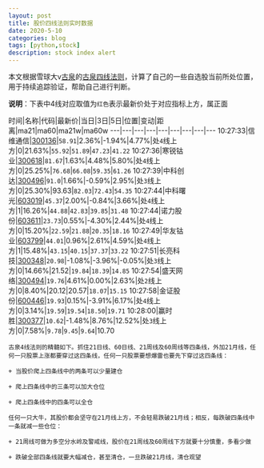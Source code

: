 ```yaml
---
layout: post
title: 股价四线法则实时数据
date: 2020-5-10
categories: blog
tags: [python,stock]
description: stock index alert
---
```



本文根据雪球大v[古泉](https://xueqiu.com/u/7148646888)的[古泉四线法则](https://xueqiu.com/7148646888/130498192)，计算了自己的一些自选股当前所处位置，用于持续追踪验证，帮助自己进行判断。

**说明**：下表中4线对应取值为`红色`表示最新价处于对应指标上方，属正面

时间|名称|代码|最新价|当日|3日|5日|位置|变动|距离|ma21|ma60|ma21w|ma60w
---|---|---|---|---|---|---|---|---
10:27:33|信维通信|[300136](https://xueqiu.com/S/SZ300136)|`58.91`|2.36%|-1.94%|4.77%|处`4`线上方|0|21.63%|`55.92`|`51.89`|`47.23`|`41.22`
10:27:36|寒锐钴业|[300618](https://xueqiu.com/S/SZ300618)|`81.67`|1.63%|4.48%|5.80%|处`4`线上方|0|25.25%|`76.68`|`66.08`|`59.35`|`61.26`
10:27:39|中科创达|[300496](https://xueqiu.com/S/SZ300496)|`91.0`|1.66%|-0.59%|2.95%|处`3`线上方|0|25.30%|93.63|`82.03`|`72.43`|`54.35`
10:27:44|中科曙光|[603019](https://xueqiu.com/S/SH603019)|`45.37`|2.00%|-0.84%|3.66%|处`4`线上方|1|16.26%|`44.88`|`42.83`|`39.85`|`31.48`
10:27:44|诺力股份|[603611](https://xueqiu.com/S/SH603611)|`23.73`|0.55%|-4.30%|2.44%|处`4`线上方|0|15.20%|`22.59`|`21.88`|`20.35`|`18.16`
10:27:49|华友钴业|[603799](https://xueqiu.com/S/SH603799)|`44.01`|0.96%|2.61%|4.59%|处`4`线上方|1|15.48%|`43.15`|`40.15`|`37.37`|`33.22`
10:27:51|长亮科技|[300348](https://xueqiu.com/S/SZ300348)|`20.98`|-1.08%|-3.96%|-0.05%|处`3`线上方|0|14.66%|21.52|`19.84`|`18.39`|`14.85`
10:27:54|盛天网络|[300494](https://xueqiu.com/S/SZ300494)|`19.76`|4.61%|0.00%|2.63%|处`2`线上方|0|8.40%|20.12|20.57|`18.07`|`15.15`
10:27:58|金证股份|[600446](https://xueqiu.com/S/SH600446)|`19.93`|0.15%|-3.91%|6.17%|处`4`线上方|0|3.14%|`19.59`|`19.54`|`18.50`|`19.71`
10:28:00|赢时胜|[300377](https://xueqiu.com/S/SZ300377)|`10.62`|-1.48%|8.76%|12.52%|处`3`线上方|0|7.58%|`9.78`|`9.45`|`9.64`|10.70

```
古泉4线法则的精髓如下。抓住21日线、60日线、21周线及60周线等四条线，外加21月线，任何一只股票上涨都要穿过这四条线，任何一只股票要想爆雷也要先下穿过这四条线：

+ 当股价爬上四条线中的两条可以少量建仓

+ 爬上四条线中的三条可以加大仓位

+ 爬上四条线中的四条可以全仓

任何一只大牛，其股价都会坚守在21月线上方，不会轻易跌破21月线；相反，每跌破四条线中一条就减一些仓位：

+ 21周线可做为多空分水岭及警戒线，股价在21周线及60周线下方就要十分慎重，多看少做

+ 跌破全部四条线就要大幅减仓，甚至清仓，一旦跌破21月线，清仓观望
```